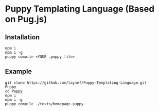 # Puppy Templating Language (Based on Pug.js)

## Installation
```
npm i
npm i -g
puppy compile <YOUR .puppy file>
```

## Example
```
git clone https://github.com/laynef/Puppy-Templating-Language.git Puppy
cd Puppy
npm i
npm i -g
puppy compile ./tests/homepage.puppy
```
